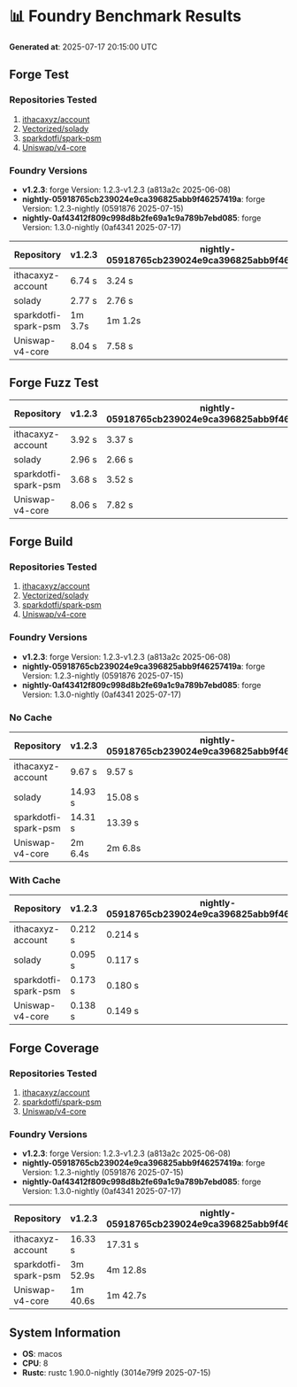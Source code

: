 # 📊 Foundry Benchmark Results

**Generated at**: 2025-07-17 20:15:00 UTC

## Forge Test

### Repositories Tested

1. [ithacaxyz/account](https://github.com/ithacaxyz/account)
2. [Vectorized/solady](https://github.com/Vectorized/solady)
3. [sparkdotfi/spark-psm](https://github.com/sparkdotfi/spark-psm)
4. [Uniswap/v4-core](https://github.com/Uniswap/v4-core)

### Foundry Versions

- **v1.2.3**: forge Version: 1.2.3-v1.2.3 (a813a2c 2025-06-08)
- **nightly-05918765cb239024e9ca396825abb9f46257419a**: forge Version: 1.2.3-nightly (0591876 2025-07-15)
- **nightly-0af43412f809c998d8b2fe69a1c9a789b7ebd085**: forge Version: 1.3.0-nightly (0af4341 2025-07-17)

| Repository           | v1.2.3  | nightly-05918765cb239024e9ca396825abb9f46257419a | nightly-0af43412f809c998d8b2fe69a1c9a789b7ebd085 |
| -------------------- | ------- | ------------------------------------------------ | ------------------------------------------------ |
| ithacaxyz-account    | 6.74 s  | 3.24 s                                           | 3.52 s                                           |
| solady               | 2.77 s  | 2.76 s                                           | 2.71 s                                           |
| sparkdotfi-spark-psm | 1m 3.7s | 1m 1.2s                                          | 1m 5.3s                                          |
| Uniswap-v4-core      | 8.04 s  | 7.58 s                                           | 8.44 s                                           |

## Forge Fuzz Test

| Repository           | v1.2.3 | nightly-05918765cb239024e9ca396825abb9f46257419a | nightly-0af43412f809c998d8b2fe69a1c9a789b7ebd085 |
| -------------------- | ------ | ------------------------------------------------ | ------------------------------------------------ |
| ithacaxyz-account    | 3.92 s | 3.37 s                                           | 3.52 s                                           |
| solady               | 2.96 s | 2.66 s                                           | 2.82 s                                           |
| sparkdotfi-spark-psm | 3.68 s | 3.52 s                                           | 3.63 s                                           |
| Uniswap-v4-core      | 8.06 s | 7.82 s                                           | 8.31 s                                           |

## Forge Build

### Repositories Tested

1. [ithacaxyz/account](https://github.com/ithacaxyz/account)
2. [Vectorized/solady](https://github.com/Vectorized/solady)
3. [sparkdotfi/spark-psm](https://github.com/sparkdotfi/spark-psm)
4. [Uniswap/v4-core](https://github.com/Uniswap/v4-core)

### Foundry Versions

- **v1.2.3**: forge Version: 1.2.3-v1.2.3 (a813a2c 2025-06-08)
- **nightly-05918765cb239024e9ca396825abb9f46257419a**: forge Version: 1.2.3-nightly (0591876 2025-07-15)
- **nightly-0af43412f809c998d8b2fe69a1c9a789b7ebd085**: forge Version: 1.3.0-nightly (0af4341 2025-07-17)

### No Cache

| Repository           | v1.2.3  | nightly-05918765cb239024e9ca396825abb9f46257419a | nightly-0af43412f809c998d8b2fe69a1c9a789b7ebd085 |
| -------------------- | ------- | ------------------------------------------------ | ------------------------------------------------ |
| ithacaxyz-account    | 9.67 s  | 9.57 s                                           | 9.76 s                                           |
| solady               | 14.93 s | 15.08 s                                          | 15.06 s                                          |
| sparkdotfi-spark-psm | 14.31 s | 13.39 s                                          | 13.86 s                                          |
| Uniswap-v4-core      | 2m 6.4s | 2m 6.8s                                          | 2m 14.6s                                         |

### With Cache

| Repository           | v1.2.3  | nightly-05918765cb239024e9ca396825abb9f46257419a | nightly-0af43412f809c998d8b2fe69a1c9a789b7ebd085 |
| -------------------- | ------- | ------------------------------------------------ | ------------------------------------------------ |
| ithacaxyz-account    | 0.212 s | 0.214 s                                          | 0.433 s                                          |
| solady               | 0.095 s | 0.117 s                                          | 0.159 s                                          |
| sparkdotfi-spark-psm | 0.173 s | 0.180 s                                          | 0.315 s                                          |
| Uniswap-v4-core      | 0.138 s | 0.149 s                                          | 0.211 s                                          |

## Forge Coverage

### Repositories Tested

1. [ithacaxyz/account](https://github.com/ithacaxyz/account)
2. [sparkdotfi/spark-psm](https://github.com/sparkdotfi/spark-psm)  
3. [Uniswap/v4-core](https://github.com/Uniswap/v4-core)

### Foundry Versions

- **v1.2.3**: forge Version: 1.2.3-v1.2.3 (a813a2c 2025-06-08)
- **nightly-05918765cb239024e9ca396825abb9f46257419a**: forge Version: 1.2.3-nightly (0591876 2025-07-15)
- **nightly-0af43412f809c998d8b2fe69a1c9a789b7ebd085**: forge Version: 1.3.0-nightly (0af4341 2025-07-17)

| Repository           | v1.2.3   | nightly-05918765cb239024e9ca396825abb9f46257419a | nightly-0af43412f809c998d8b2fe69a1c9a789b7ebd085 |
| -------------------- | -------- | ------------------------------------------------ | ------------------------------------------------ |
| ithacaxyz-account    | 16.33 s  | 17.31 s                                          | 16.43 s                                          |
| sparkdotfi-spark-psm | 3m 52.9s | 4m 12.8s                                         | 4m 15.0s                                         |
| Uniswap-v4-core      | 1m 40.6s | 1m 42.7s                                         | 1m 47.5s                                         |

## System Information

- **OS**: macos
- **CPU**: 8
- **Rustc**: rustc 1.90.0-nightly (3014e79f9 2025-07-15)
